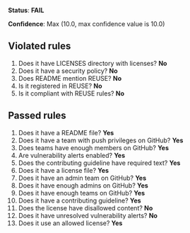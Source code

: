 **Status**: **FAIL**

**Confidence**: Max (10.0, max confidence value is 10.0)

## Violated rules

1.  Does it have LICENSES directory with licenses? **No**
1.  Does it have a security policy? **No**
1.  Does README mention REUSE? **No**
1.  Is it registered in REUSE? **No**
1.  Is it compliant with REUSE rules? **No**


## Passed rules

1.  Does it have a README file? **Yes**
1.  Does it have a team with push privileges on GitHub? **Yes**
1.  Does teams have enough members on GitHub? **Yes**
1.  Are vulnerability alerts enabled? **Yes**
1.  Does the contributing guideline have required text? **Yes**
1.  Does it have a license file? **Yes**
1.  Does it have an admin team on GitHub? **Yes**
1.  Does it have enough admins on GitHub? **Yes**
1.  Does it have enough teams on GitHub? **Yes**
1.  Does it have a contributing guideline? **Yes**
1.  Does the license have disallowed content? **No**
1.  Does it have unresolved vulnerability alerts? **No**
1.  Does it use an allowed license? **Yes**



